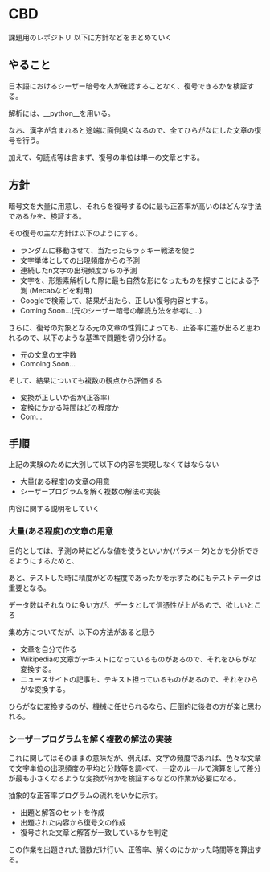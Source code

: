 # CBD

課題用のレポジトリ
以下に方針などをまとめていく

## やること
日本語におけるシーザー暗号を人が確認することなく、復号できるかを検証する。

解析には、__python__を用いる。

なお、漢字が含まれると途端に面倒臭くなるので、全てひらがなにした文章の復号を行う。

加えて、句読点等は含まず、復号の単位は単一の文章とする。

## 方針
暗号文を大量に用意し、それらを復号するのに最も正答率が高いのはどんな手法であるかを、検証する。

その復号の主な方針は以下のようにする。

- ランダムに移動させて、当たったらラッキー戦法を使う
- 文字単体としての出現頻度からの予測
- 連続したn文字の出現頻度からの予測
- 文字を、形態素解析した際に最も自然な形になったものを探すことによる予測 (Mecabなどを利用)
- Googleで検索して、結果が出たら、正しい復号内容とする。
- Coming Soon...(元のシーザー暗号の解読方法を参考に...)

さらに、復号の対象となる元の文章の性質によっても、正答率に差が出ると思われるので、以下のような基準で問題を切り分ける。

- 元の文章の文字数
- Comoing Soon...

そして、結果についても複数の観点から評価する

- 変換が正しいか否か(正答率)
- 変換にかかる時間はどの程度か
- Com...

## 手順
上記の実験のために大別して以下の内容を実現しなくてはならない

- 大量(ある程度)の文章の用意
- シーザープログラムを解く複数の解法の実装

内容に関する説明をしていく
### 大量(ある程度)の文章の用意
目的としては、予測の時にどんな値を使うといいか(パラメータ)とかを分析できるようにするためと、

あと、テストした時に精度がどの程度であったかを示すためにもテストデータは重要となる。

データ数はそれなりに多い方が、データとして信憑性が上がるので、欲しいところ

集め方についてだが、以下の方法があると思う

- 文章を自分で作る
- Wikipediaの文章がテキストになっているものがあるので、それをひらがな変換する。
- ニュースサイトの記事も、テキスト担っているものがあるので、それをひらがな変換する。

ひらがなに変換するのが、機械に任せられるなら、圧倒的に後者の方が楽と思われる。

### シーザープログラムを解く複数の解法の実装

これに関してはそのままの意味だが、例えば、文字の頻度であれば、色々な文章で文字単位の出現頻度の平均と分散等を調べて、一定のルールで演算をして差分が最も小さくなるような変換が何かを検証するなどの作業が必要になる。

抽象的な正答率プログラムの流れをいかに示す。

- 出題と解答のセットを作成
- 出題された内容から復号文の作成
- 復号された文章と解答が一致しているかを判定

この作業を出題された個数だけ行い、正答率、解くのにかかった時間等を算出する。







